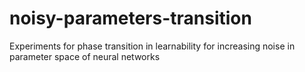# noisy-parameters-transition
Experiments for phase transition in learnability for increasing noise in parameter space of neural networks
